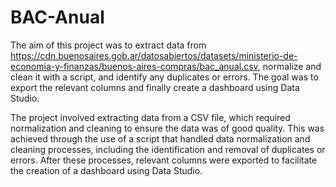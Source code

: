 # BAC-Anual
The aim of this project was to extract data from https://cdn.buenosaires.gob.ar/datosabiertos/datasets/ministerio-de-economia-y-finanzas/buenos-aires-compras/bac_anual.csv, normalize and clean it with a script, and identify any duplicates or errors. The goal was to export the relevant columns and finally create a dashboard using Data Studio.

The project involved extracting data from a CSV file, which required normalization and cleaning to ensure the data was of good quality. This was achieved through the use of a script that handled data normalization and cleaning processes, including the identification and removal of duplicates or errors. After these processes, relevant columns were exported to facilitate the creation of a dashboard using Data Studio.
